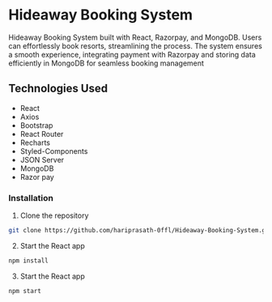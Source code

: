 # Hideaway Booking System

Hideaway Booking System built with React, Razorpay, and MongoDB. Users can effortlessly book resorts, streamlining the process. The system ensures a smooth experience, integrating payment with Razorpay and storing data efficiently in MongoDB for seamless booking management
## Technologies Used

- React
- Axios
- Bootstrap
- React Router
- Recharts
- Styled-Components
- JSON Server
- MongoDB
- Razor pay 



### Installation

1. Clone the repository
  ```bash
  git clone https://github.com/hariprasath-0ffl/Hideaway-Booking-System.git
 
  ```
2. Start the React app
  ```bash
  npm install
  ```

3. Start the React app
  ```bash
  npm start
  ```


